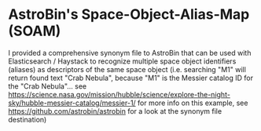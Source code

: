 # AstroBin's Space-Object-Alias-Map (SOAM)
I provided a comprehensive synonym file to AstroBin that can be used with Elasticsearch / Haystack to recognize multiple space object identifiers (aliases) as descriptors of the same space object (i.e. searching "M1" will return found text "Crab Nebula", because "M1" is the Messier catalog ID for the "Crab Nebula"... see https://science.nasa.gov/mission/hubble/science/explore-the-night-sky/hubble-messier-catalog/messier-1/ for more info on this example, see https://github.com/astrobin/astrobin for a look at the synonym file destination)
